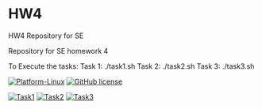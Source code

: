 # HW4
HW4 Repository for SE

Repository for SE homework 4

To Execute the tasks:
Task 1: ./task1.sh
Task 2: ./task2.sh
Task 3: ./task3.sh

[![Platform-Linux](https://img.shields.io/badge/Linux-FCC624?style=for-the-badge&logo=linux&logoColor=black)](https://www.linux.org/)
[![GitHub license](https://img.shields.io/github/license/SoftwareEngineeringNCSU101/HW4)](https://github.com/SoftwareEngineeringNCSU101/HW4/blob/main/LICENSE)

[![Task1](https://img.shields.io/badge/Task1-green)](https://github.com/SoftwareEngineeringNCSU101/HW4/actions/workflows/task1.yaml)
[![Task2](https://img.shields.io/badge/Task2-green)](https://github.com/SoftwareEngineeringNCSU101/HW4/actions/workflows/task2.yaml)
[![Task3](https://img.shields.io/badge/Task3-green)](https://github.com/SoftwareEngineeringNCSU101/HW4/actions/workflows/task3.yaml)
